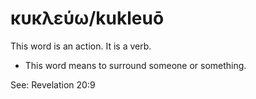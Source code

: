 # κυκλεύω/kukleuō
This word is an action. It is a verb.
* This word means to surround someone or something.

See: Revelation 20:9
